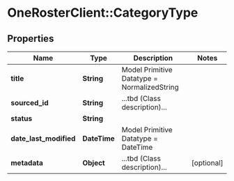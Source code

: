# OneRosterClient::CategoryType

## Properties
Name | Type | Description | Notes
------------ | ------------- | ------------- | -------------
**title** | **String** | Model Primitive Datatype &#x3D; NormalizedString | 
**sourced_id** | **String** | ...tbd (Class description)... | 
**status** | **String** |  | 
**date_last_modified** | **DateTime** | Model Primitive Datatype &#x3D; DateTime | 
**metadata** | **Object** | ...tbd (Class description)... | [optional] 

